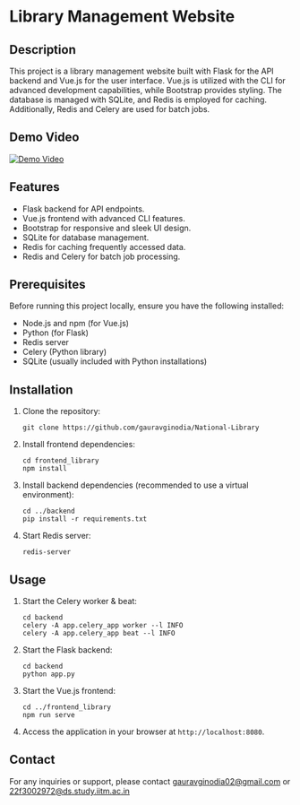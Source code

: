 # Library Management Website

## Description
This project is a library management website built with Flask for the API backend and Vue.js for the user interface. Vue.js is utilized with the CLI for advanced development capabilities, while Bootstrap provides styling. The database is managed with SQLite, and Redis is employed for caching. Additionally, Redis and Celery are used for batch jobs.

## Demo Video

[![Demo Video](https://img.youtube.com/vi/F7sSOhsArE4/0.jpg)](https://www.youtube.com/watch?v=F7sSOhsArE4)


## Features
- Flask backend for API endpoints.
- Vue.js frontend with advanced CLI features.
- Bootstrap for responsive and sleek UI design.
- SQLite for database management.
- Redis for caching frequently accessed data.
- Redis and Celery for batch job processing.

## Prerequisites
Before running this project locally, ensure you have the following installed:
- Node.js and npm (for Vue.js)
- Python (for Flask)
- Redis server
- Celery (Python library)
- SQLite (usually included with Python installations)

## Installation
1. Clone the repository:
   ```
   git clone https://github.com/gauravginodia/National-Library
   ```

2. Install frontend dependencies:
   ```
   cd frontend_library
   npm install
   ```

3. Install backend dependencies (recommended to use a virtual environment):
   ```
   cd ../backend
   pip install -r requirements.txt
   ```

4. Start Redis server:
   ```
   redis-server
   ```

## Usage
1. Start the Celery worker & beat:
   ```
   cd backend
   celery -A app.celery_app worker --l INFO
   celery -A app.celery_app beat --l INFO
   ```

2. Start the Flask backend:
   ```
   cd backend
   python app.py
   ```

3. Start the Vue.js frontend:
   ```
   cd ../frontend_library
   npm run serve
   ```

4. Access the application in your browser at `http://localhost:8080`.

## Contact
For any inquiries or support, please contact gauravginodia02@gmail.com or 22f3002972@ds.study.iitm.ac.in
